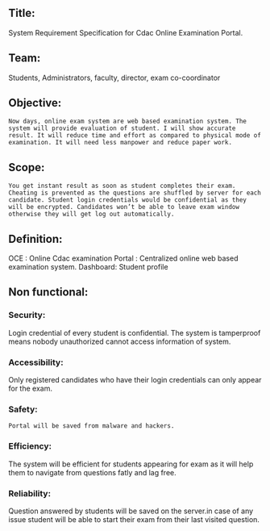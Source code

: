 ## Title:
System Requirement Specification for Cdac Online Examination Portal.

## Team: 
Students, Administrators, faculty, director, exam co-coordinator

## Objective:
	Now days, online exam system are web based examination system. The system will provide evaluation of student. I will show accurate result. It will reduce time and effort as compared to physical mode of examination. It will need less manpower and reduce paper work.

## Scope:
	You get instant result as soon as student completes their exam. Cheating is prevented as the questions are shuffled by server for each candidate. Student login credentials would be confidential as they will be encrypted. Candidates won’t be able to leave exam window otherwise they will get log out automatically.

## Definition:
OCE : Online Cdac examination
Portal : Centralized online web based examination system.
Dashboard: Student profile 

## Non functional:

### Security: 
Login credential of every student is confidential. The system is tamperproof means nobody unauthorized cannot access information of system.

### Accessibility:
Only registered candidates who have their login credentials can only appear for the exam.

### Safety:
	Portal will be saved from malware and hackers.
### Efficiency:
The system will be efficient for students appearing for exam as it will help them to navigate from questions fatly and lag free.

### Reliability:
Question answered by students will be saved on the server.in case of any issue student will be able to start their exam from their last visited question.
	









